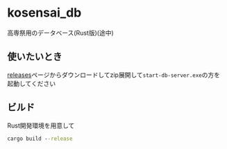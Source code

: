 # kosensai_db

高専祭用のデータベース(Rust版)(途中)

## 使いたいとき
[releases](https://github.com/nesken7777/kosensai_db-rs/releases)ページからダウンロードしてzip展開して`start-db-server.exe`の方を起動してください

## ビルド

Rust開発環境を用意して

```cmd
cargo build --release
```